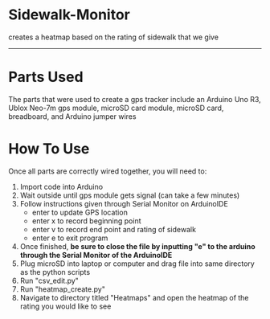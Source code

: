 # Sidewalk-Monitor #
creates a heatmap based on the rating of sidewalk that we give
<hr>

# Parts Used
The parts that were used to create a gps tracker include an Arduino Uno R3, Ublox Neo-7m gps module, microSD card module, microSD card, breadboard, and Arduino jumper wires

# How To Use
Once all parts are correctly wired together, you will need to: 
1. Import code into Arduino
2. Wait outside until gps module gets signal (can take a few minutes)
3. Follow  instructions given through Serial Monitor on ArduinoIDE
    - enter to update GPS location
    - enter x to record beginning point
    - enter v to record end point and rating of sidewalk
    - enter e to exit program
4. Once finished, __be sure to close the file by inputting "e" to the arduino through the Serial Monitor of the ArduinoIDE__
5. Plug microSD into laptop or computer and drag file into same directory as the python scripts
6. Run "csv_edit.py"
7. Run "heatmap_create.py"
8. Navigate to directory titled "Heatmaps" and open the heatmap of the rating you would like to see